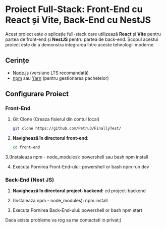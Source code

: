 # Proiect Full-Stack: Front-End cu React și Vite, Back-End cu NestJS

Acest proiect este o aplicație full-stack care utilizează **React** și **Vite** pentru partea de front-end și **NestJS** pentru partea de back-end. Scopul acestui proiect este de a demonstra integrarea între aceste tehnologii moderne.

## Cerințe

- [Node.js](https://nodejs.org/) (versiune LTS recomandată)
- [npm](https://www.npmjs.com/) sau [Yarn](https://yarnpkg.com/) (pentru gestionarea pachetelor)

## Configurare Proiect

### Front-End

1. Git Clone
   (Creaza fisierul din contul local)
    ```bash
    git clone https://github.com/Petru3/FinallyTest/

2. **Navighează în directorul front-end**:
   ```bash
   cd front-end
   
3.(Instaleaza npm - node_modules):
    powershell sau bash
    npm install

4. Executa Pornirea Front-End-ului:
   powershell or bash
   npm run dev
   
### Back-End (Nest JS)

1. **Navighează în directorul  project-backend**:
    cd project-backend

2. (Instaleaza npm - node_modules):
   npm install
   
4. Executa Pornirea Back-End-ului:
   powershell or bash
   npm start
   
Daca exista probleme va rog sa ma contactati in privat;)

